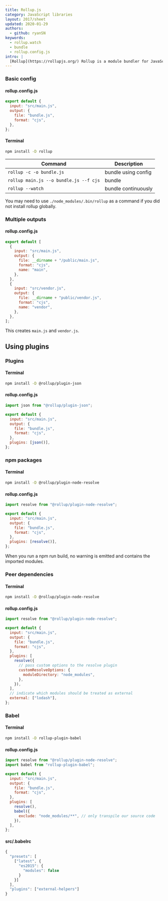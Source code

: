 ```yaml
---
title: Rollup.js
category: JavaScript libraries
layout: 2017/sheet
updated: 2020-01-29
authors:
  - github: ryanSN
keywords:
  - rollup.watch
  - bundle
  - rollup.config.js
intro: |
  [Rollup](https://rollupjs.org/) Rollup is a module bundler for JavaScript which compiles small pieces of code into something larger and more complex, such as a library or application.
---
```


### Basic config

#### rollup.config.js

```js
export default {
  input: "src/main.js",
  output: {
    file: "bundle.js",
    format: "cjs",
  },
};
```

#### Terminal

```bash
npm install -D rollup
```

| Command                                | Description         |
| -------------------------------------- | ------------------- |
| `rollup -c -o bundle.js`               | bundle using config |
| `rollup main.js --o bundle.js --f cjs` | bundle              |
| `rollup --watch`                       | bundle continuously |

You may need to use `./node_modules/.bin/rollup` as a command if you did not install rollup globally.

### Multiple outputs

#### rollup.config.js

```js
export default [
  {
    input: "src/main.js",
    output: {
      file: __dirname + "/public/main.js",
      format: "cjs",
      name: "main",
    },
  },
  {
    input: "src/vendor.js",
    output: {
      file: __dirname + "public/vendor.js",
      format: "cjs",
      name: "vendor",
    },
  },
];
```

This creates `main.js` and `vendor.js`.

## Using plugins

### Plugins

#### Terminal

```bash
npm install -D @rollup/plugin-json
```

#### rollup.config.js

```js
import json from "@rollup/plugin-json";

export default {
  input: "src/main.js",
  output: {
    file: "bundle.js",
    format: "cjs",
  },
  plugins: [json()],
};
```

### npm packages

#### Terminal

```bash
npm install -D @rollup/plugin-node-resolve
```

#### rollup.config.js

```js
import resolve from "@rollup/plugin-node-resolve";

export default {
  input: "src/main.js",
  output: {
    file: "bundle.js",
    format: "cjs",
  },
  plugins: [resolve()],
};
```

When you run a npm run build, no warning is emitted and contains the imported modules.

### Peer dependencies

#### Terminal

```bash
npm install -D @rollup/plugin-node-resolve
```

#### rollup.config.js

```js
import resolve from "@rollup/plugin-node-resolve";

export default {
  input: "src/main.js",
  output: {
    file: "bundle.js",
    format: "cjs",
  },
  plugins: [
    resolve({
      // pass custom options to the resolve plugin
      customResolveOptions: {
        moduleDirectory: "node_modules",
      },
    }),
  ],
  // indicate which modules should be treated as external
  external: ["lodash"],
};
```

### Babel

#### Terminal

```bash
npm install -D rollup-plugin-babel
```

#### rollup.config.js

```js
import resolve from "@rollup/plugin-node-resolve";
import babel from "rollup-plugin-babel";

export default {
  input: "src/main.js",
  output: {
    file: "bundle.js",
    format: "cjs",
  },
  plugins: [
    resolve(),
    babel({
      exclude: "node_modules/**", // only transpile our source code
    }),
  ],
};
```

#### src/.babelrc

```js
{
  "presets": [
    ["latest", {
      "es2015": {
        "modules": false
      }
    }]
  ],
  "plugins": ["external-helpers"]
}
```
